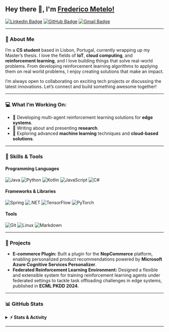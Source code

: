 ## Hey there 👋, I'm [Frederico Metelo!](https://github.com/FredericoMetelo)

[![Linkedin Badge](https://img.shields.io/badge/-LinkedIn-0e76a8?style=flat-square&logo=Linkedin&logoColor=white)](https://linkedin.com/in/frederico-metelo-089992209)
[![GitHub Badge](https://img.shields.io/badge/-GitHub-181717?style=flat-square&logo=github&logoColor=white)](https://github.com/FredericoMetelo)
[![Gmail Badge](https://img.shields.io/badge/-Gmail-D14836?style=flat-square&logo=Gmail&logoColor=white)](mailto:fc.metelo@campus.fct.unl.pt)

---

### 🚀 About Me

I’m a **CS student** based in Lisbon, Portugal, currently wrapping up my Master’s thesis. I love the fields of **IoT**, **cloud computing**, and **reinforcement learning**, and I love building things that solve real-world problems. From developing reinforcement learning algorithms to applying them on real world problems, I enjoy creating solutions that make an impact.  

I’m always open to collaborating on exciting tech projects or discussing the latest innovations. Let’s connect and build something awesome together!  

---

### 💻 What I’m Working On:
- 🧠 Developing multi-agent reinforcement learning solutions for **edge systems**.
- 📜 Writing about and presenting **research**.
- 🚀 Exploring advanced **machine learning** techniques and **cloud-based solutions**.

---

### 🌟 Skills & Tools

#### **Programming Languages**
![Java](https://img.shields.io/badge/Java-%23ED8B00.svg?logo=openjdk&logoColor=white)
![Python](https://img.shields.io/badge/Python-3776AB?logo=python&logoColor=fff)
![Kotlin](https://img.shields.io/badge/Kotlin-%237F52FF.svg?logo=kotlin&logoColor=white)
![JavaScript](https://img.shields.io/badge/JavaScript-F7DF1E?logo=javascript&logoColor=000)
![C#](https://custom-icon-badges.demolab.com/badge/C%23-%23239120.svg?logo=cshrp&logoColor=white)

#### **Frameworks & Libraries**
![Spring](https://img.shields.io/badge/-Spring-6DB33F?style=flat-square&logo=spring&logoColor=white)
![.NET](https://img.shields.io/badge/-.NET-512BD4?style=flat-square&logo=dotnet&logoColor=white)
![TensorFlow](https://img.shields.io/badge/-TensorFlow-FF6F00?style=flat-square&logo=tensorflow&logoColor=white)
![PyTorch](https://img.shields.io/badge/-PyTorch-EE4C2C?style=flat-square&logo=pytorch&logoColor=white)

#### **Tools**
![Git](https://img.shields.io/badge/-Git-F05032?style=flat-square&logo=git&logoColor=white)
![Linux](https://img.shields.io/badge/-Linux-FCC624?style=flat-square&logo=linux&logoColor=black)
![Markdown](https://img.shields.io/badge/Markdown-%23000000.svg?logo=markdown&logoColor=white)

---

### 🎯 Projects
- **E-commerce Plugin:** Built a plugin for the **NopCommerce** platform, enabling personalized product recommendations powered by **Microsoft Azure Cognitive Services Personalizer**.
- **Federated Reinforcement Learning Environment:** Designed a flexible and extensible system for training reinforcement learning agents under federated settings to tackle task offloading challenges in edge systems, published in **ECML PKDD 2024**.
---

### 📊 GitHub Stats

<details>
  <summary><b>⚡ Stats & Activity</b></summary>
  <img height="180em" src="https://github-readme-stats.vercel.app/api?username=FredericoMetelo&show_icons=true&hide_border=true&count_private=true&include_all_commits=true" />
  <img height="180em" src="https://github-readme-stats.vercel.app/api/top-langs/?username=FredericoMetelo&layout=compact&langs_count=8" />
</details>

---


